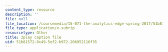 ```yaml
---
content_type: resource
description: ''
file: null
file_location: /coursemedia/15-071-the-analytics-edge-spring-2017/51b815728c495ef2b972206052116f35_kYjwB3vfnZg.vtt
file_type: application/x-subrip
resourcetype: Other
title: 3play caption file
uid: 51b81572-8c49-5ef2-b972-206052116f35
---
```

